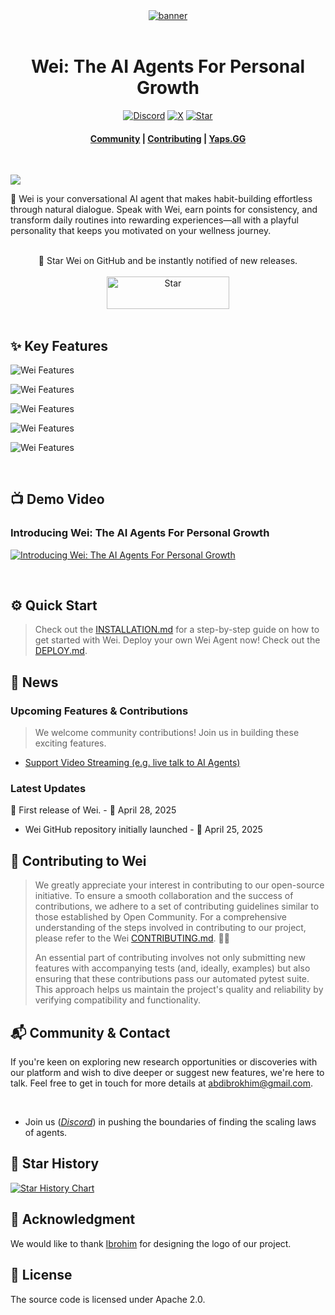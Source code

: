 <div align="center">
  <a href="https://www.wei.yaps.gg">
    <img src="./public/assets/wei-agents-banner.png" alt=banner>
  </a>
</div>

</br>

<div align="center">

<h1> Wei: The AI Agents For Personal Growth
</h1>

[![Discord][discord-image]][discord-url]
[![X][x-image]][x-url]
[![Star][star-image]][star-url]

<h4 align="center">

[Community](https://discord.gg/nUdcd9p8Ae) |
[Contributing](./CONTRIBUTING.md) |
[Yaps.GG](https://www.yaps.gg)

</h4>

</div>

<br>

<p align="left">
  <img src='./public/assets/arch-full.png'>

🌱 Wei is your conversational AI agent that makes habit-building effortless through natural dialogue. Speak with Wei, earn points for consistency, and transform daily routines into rewarding experiences—all with a playful personality that keeps you motivated on your wellness journey.

</p>

<br>

<div align="center">
🌟 Star Wei on GitHub and be instantly notified of new releases.
</div>

<br>

<div align="center">
    <img src="./public/assets/star.gif" alt="Star" width="196" height="52">
  </a>
</div>

<br>

## ✨ Key Features

![Wei Features](./public/assets/features.png)

![Wei Features](./public/assets/voice-mode.png)

![Wei Features](./public/assets/steps-1.png)

![Wei Features](./public/assets/steps-2.png)

![Wei Features](./public/assets/steps-3.png)


<br>

## 📺 Demo Video

### Introducing Wei: The AI Agents For Personal Growth

[![Introducing Wei: The AI Agents For Personal Growth](./public/assets/wei-youtube.png)](https://youtu.be/LoGBseW_iVY)

<br>

## ⚙️ Quick Start

> Check out the [INSTALLATION.md](./INSTALLATION.md) for a step-by-step guide on how to get started with Wei.
> Deploy your own Wei Agent now! Check out the [DEPLOY.md](./DEPLOY.md).

## 📢 News

### Upcoming Features & Contributions

> We welcome community contributions! Join us in building these exciting features.

- [Support Video Streaming (e.g. live talk to AI Agents)](https://github.com/abdibrokhim/wei/issues/)

### Latest Updates

📢 First release of Wei. - 📆 April 28, 2025

- Wei GitHub repository initially launched - 📆 April 25, 2025

## 🥂 Contributing to Wei

> We greatly appreciate your interest in contributing to our open-source initiative. To ensure a smooth collaboration and the success of contributions, we adhere to a set of contributing guidelines similar to those established by Open Community. For a comprehensive understanding of the steps involved in contributing to our project, please refer to the Wei [CONTRIBUTING.md](./CONTRIBUTING.md). 🤝🚀
>
> An essential part of contributing involves not only submitting new features with accompanying tests (and, ideally, examples) but also ensuring that these contributions pass our automated pytest suite. This approach helps us maintain the project's quality and reliability by verifying compatibility and functionality.

## 📬 Community & Contact

If you're keen on exploring new research opportunities or discoveries with our platform and wish to dive deeper or suggest new features, we're here to talk. Feel free to get in touch for more details at abdibrokhim@gmail.com.

<br>

- Join us ([*Discord*](https://discord.gg/nUdcd9p8Ae)) in pushing the boundaries of finding the scaling laws of agents.

## 🌟 Star History

[![Star History Chart](https://api.star-history.com/svg?repos=abdibrokhim/wei&type=Date)](https://star-history.com/#abdibrokhim/wei&Date)

## 🙌 Acknowledgment

We would like to thank [Ibrohim](https://linkedin.com/in/abdibrokhim) for designing the logo of our project.

## 📝 License

The source code is licensed under Apache 2.0.

[discord-image]: https://img.shields.io/discord/1325139842388070520?logo=discord
[discord-url]: https://discord.gg/nUdcd9p8Ae
[x-image]: https://img.shields.io/twitter/follow/abdibrokhim?style=social
[x-url]: https://x.com/abdibrokhim
[star-image]: https://img.shields.io/github/stars/abdibrokhim/wei?label=stars&logo=github&color=brightgreen
[star-url]: https://github.com/abdibrokhim/wei/stargazers

